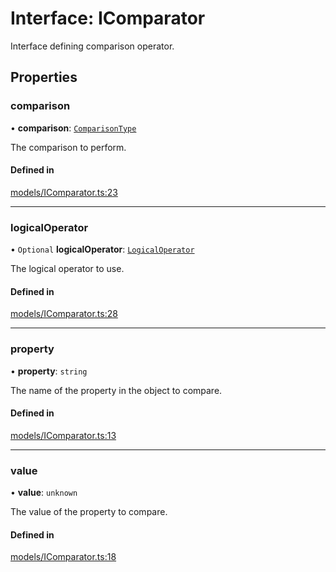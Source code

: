 # Interface: IComparator

Interface defining comparison operator.

## Properties

### comparison

• **comparison**: [`ComparisonType`](../enums/ComparisonType.md)

The comparison to perform.

#### Defined in

[models/IComparator.ts:23](https://github.com/gtscio/framework/blob/51767d6/packages/entity/src/models/IComparator.ts#L23)

---

### logicalOperator

• `Optional` **logicalOperator**: [`LogicalOperator`](../enums/LogicalOperator.md)

The logical operator to use.

#### Defined in

[models/IComparator.ts:28](https://github.com/gtscio/framework/blob/51767d6/packages/entity/src/models/IComparator.ts#L28)

---

### property

• **property**: `string`

The name of the property in the object to compare.

#### Defined in

[models/IComparator.ts:13](https://github.com/gtscio/framework/blob/51767d6/packages/entity/src/models/IComparator.ts#L13)

---

### value

• **value**: `unknown`

The value of the property to compare.

#### Defined in

[models/IComparator.ts:18](https://github.com/gtscio/framework/blob/51767d6/packages/entity/src/models/IComparator.ts#L18)
